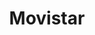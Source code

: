 ---
title: "Movistar"
url: /sant-cugat-del-valles/movistar-carrer-de-santiago-rusinol/
shop: teléfono móvil
---
